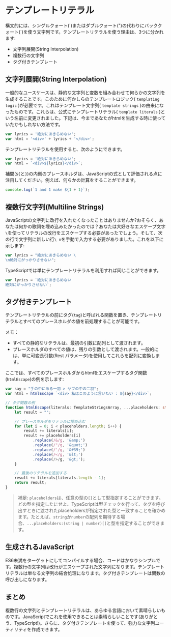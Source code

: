 # テンプレートリテラル

構文的には、シングルクォート\('\)またはダブルクォート\("\)の代わりにバッククォート\(\`\)を使う文字列です。テンプレートリテラルを使う理由は、3つに分かれます:

* 文字列展開\(String Interpolation\)
* 複数行の文字列
* タグ付きテンプレート

## 文字列展開\(String Interpolation\)

一般的なユースケースは、静的な文字列と変数を組み合わせて何らかの文字列を生成することです。このために何かしらのテンプレートロジック\( `templating logic` \)が必要です。これはテンプレート文字列\( `template strings` \)の由来になったものです。これらは、公式にテンプレートリテラル\( `template literals` \)という名前に変更されました。下記は、今まであなたがhtmlを生成する時に使っていたかもしれない方法です。

```typescript
var lyrics = '絶対にあきらめない';
var html = '<div>' + lyrics + '</div>';
```

テンプレートリテラルを使用すると、次のようにできます。

```typescript
var lyrics = '絶対にあきらめない';
var html = `<div>${lyrics}</div>`;
```

補間\(`${`と`}`\)の内側のプレースホルダは、JavaScriptの式として評価される点に注目してください。例えば、何らかの計算をすることができます。

```typescript
console.log(`1 and 1 make ${1 + 1}`);
```

## 複数行文字列\(Multiline Strings\)

JavaScriptの文字列に改行を入れたくなったことはありませんか?おそらく、あなたは何かの歌詞を埋め込みたかったのでは？あなたは大好きなエスケープ文字`\`を使ってリテラルの改行をエスケープする必要があったでしょう。そして、次の行で文字列に新しい行`\ n`を手動で入力する必要がありました。これを以下に示します:

```typescript
var lyrics = "絶対にあきらめない \
\n絶対にがっかりさせない";
```

TypeScriptでは単にテンプレートリテラルを利用すれば同じことができます。

```typescript
var lyrics = `絶対にあきらめない
絶対にがっかりさせない`;
```

## タグ付きテンプレート

テンプレートリテラルの前にタグ\(`tag`\)と呼ばれる関数を置き、テンプレートリテラルとすべてのプレースホルダの値を前処理することが可能です。

メモ：

* すべての静的なリテラルは、最初の引数に配列として渡されます。
* プレースホルダのすべての値は、残りの引数として渡されます。一般的には、単に可変長引数\(Rest パラメータ\)を使用してこれらを配列に変換します。

ここでは、すべてのプレースホルダからhtmlをエスケープするタグ関数\(`htmlEscape`\)の例を示します:

```typescript
var say = "手の中にある一羽 > ヤブの中の二羽";
var html = htmlEscape `<div> 私はこのように言いたい : ${say}</div>`;

// タグ関数の例
function htmlEscape(literals: TemplateStringsArray, ...placeholders: string[]) {
    let result = "";

    // プレースホルダをリテラルに埋め込む
    for (let i = 0; i < placeholders.length; i++) {
        result += literals[i];
        result += placeholders[i]
            .replace(/&/g, '&amp;')
            .replace(/"/g, '&quot;')
            .replace(/'/g, '&#39;')
            .replace(/</g, '&lt;')
            .replace(/>/g, '&gt;');
    }

    // 最後のリテラルを追加する
    result += literals[literals.length - 1];
    return result;
}
```

> 補足: `placeholders`は、任意の型の`[]`として型指定することができます。どの型を指定したにせよ、TypeScriptは型チェックを行って、タグを呼び出すときに渡されたplaceholdersが指定された型と一致することを確かめます。たとえば、`string`か`number`の配列を期待する場合、`...placeholders:(string | number)[]`と型を指定することができます。

## 生成されるJavaScript

ES6未満をターゲットにしてコンパイルする場合、コードはかなりシンプルです。複数行の文字列は改行がエスケープされた文字列になります。テンプレートリテラルは単なる文字列の結合処理になります。タグ付きテンプレートは関数の呼び出しになります。

## まとめ

複数行の文字列とテンプレートリテラルは、あらゆる言語において素晴らしいものです。JavaScriptでこれを使用できることは素晴らしいことです\(ありがとう、TypeScript!\)。さらに、タグ付きテンプレートを使って、強力な文字列ユーティリティを作成できます。

